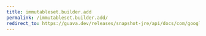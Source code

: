 ```yaml
---
title: immutableset.builder.add
permalink: /immutableset.builder.add/
redirect_to: https://guava.dev/releases/snapshot-jre/api/docs/com/google/common/collect/ImmutableSet.Builder.html#add-E-
---
```

